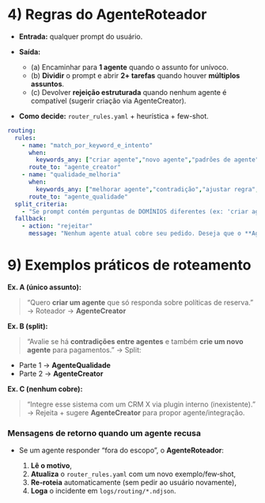 
# 4) Regras do **AgenteRoteador**

* **Entrada:** qualquer prompt do usuário.
* **Saída:**

  * (a) Encaminhar para **1 agente** quando o assunto for unívoco.
  * (b) **Dividir** o prompt e abrir **2+ tarefas** quando houver **múltiplos assuntos**.
  * (c) Devolver **rejeição estruturada** quando nenhum agente é compatível (sugerir criação via AgenteCreator).
* **Como decide:** `router_rules.yaml` + heurística + few-shot.

```yaml
routing:
  rules:
    - name: "match_por_keyword_e_intento"
      when:
        keywords_any: ["criar agente","novo agente","padrões de agente"]
      route_to: "agente_creator"
    - name: "qualidade_melhoria"
      when:
        keywords_any: ["melhorar agente","contradição","ajustar regra","métrica"]
      route_to: "agente_qualidade"
  split_criteria:
    - "Se prompt contém perguntas de DOMÍNIOS diferentes (ex: 'criar agente' + 'rodar avaliação') → split"
  fallback:
    - action: "rejeitar"
      message: "Nenhum agente atual cobre seu pedido. Deseja que o **AgenteCreator** proponha um novo?"
```



# 9) Exemplos práticos de roteamento

**Ex. A (único assunto):**

> “Quero **criar um agente** que só responda sobre políticas de reserva.”
> → Roteador → **AgenteCreator**

**Ex. B (split):**

> “Avalie se há **contradições entre agentes** e também **crie um novo agente** para pagamentos.”
> → Split:

* Parte 1 → **AgenteQualidade**
* Parte 2 → **AgenteCreator**

**Ex. C (nenhum cobre):**

> “Integre esse sistema com um CRM X via plugin interno (inexistente).”
> → Rejeita + sugere **AgenteCreator** para propor agente/integração.


### Mensagens de retorno quando um agente recusa

* Se um agente responder “fora do escopo”, o **AgenteRoteador**:

  1. **Lê o motivo**,
  2. **Atualiza** o `router_rules.yaml` com um novo exemplo/few‑shot,
  3. **Re‑roteia** automaticamente (sem pedir ao usuário novamente),
  4. **Loga** o incidente em `logs/routing/*.ndjson`.
